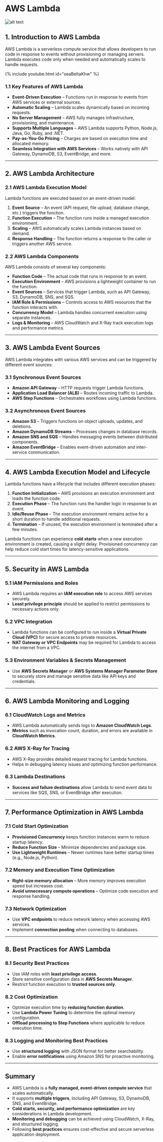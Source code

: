 # **AWS Lambda**

![alt text](image-2.png)

## **1. Introduction to AWS Lambda**
AWS Lambda is a serverless compute service that allows developers to run code in response to events without provisioning or managing servers. Lambda executes code only when needed and automatically scales to handle requests.

{% include youtube.html id="seaBeltaKhw" %}

### **1.1 Key Features of AWS Lambda**
- **Event-Driven Execution** – Functions run in response to events from AWS services or external sources.
- **Automatic Scaling** – Lambda scales dynamically based on incoming requests.
- **No Server Management** – AWS fully manages infrastructure, provisioning, and maintenance.
- **Supports Multiple Languages** – AWS Lambda supports Python, Node.js, Java, Go, Ruby, and .NET.
- **Pay-as-You-Go Pricing** – Charges are based on execution time and allocated memory.
- **Seamless Integration with AWS Services** – Works natively with API Gateway, DynamoDB, S3, EventBridge, and more.

---

## **2. AWS Lambda Architecture**

### **2.1 AWS Lambda Execution Model**
Lambda functions are executed based on an event-driven model:
1. **Event Source** – An event (API request, file upload, database change, etc.) triggers the function.
2. **Function Execution** – The function runs inside a managed execution environment.
3. **Scaling** – AWS automatically scales Lambda instances based on demand.
4. **Response Handling** – The function returns a response to the caller or triggers another AWS service.

### **2.2 AWS Lambda Components**
AWS Lambda consists of several key components:
- **Function Code** – The actual code that runs in response to an event.
- **Execution Environment** – AWS provisions a lightweight container to run the function.
- **Event Sources** – Services that trigger Lambda, such as API Gateway, S3, DynamoDB, SNS, and SQS.
- **IAM Role & Permissions** – Controls access to AWS resources that the function interacts with.
- **Concurrency Model** – Lambda handles concurrent execution using separate instances.
- **Logs & Monitoring** – AWS CloudWatch and X-Ray track execution logs and performance metrics.

---

## **3. AWS Lambda Event Sources**
AWS Lambda integrates with various AWS services and can be triggered by different event sources:

### **3.1 Synchronous Event Sources**
- **Amazon API Gateway** – HTTP requests trigger Lambda functions.
- **Application Load Balancer (ALB)** – Routes incoming traffic to Lambda.
- **AWS Step Functions** – Orchestrates workflows using Lambda functions.

### **3.2 Asynchronous Event Sources**
- **Amazon S3** – Triggers functions on object uploads, updates, and deletions.
- **Amazon DynamoDB Streams** – Processes changes in database records.
- **Amazon SNS and SQS** – Handles messaging events between distributed components.
- **Amazon EventBridge** – Enables event-driven automation and inter-service communication.

---

## **4. AWS Lambda Execution Model and Lifecycle**
Lambda functions have a lifecycle that includes different execution phases:
1. **Function Initialization** – AWS provisions an execution environment and loads the function code.
2. **Execution Phase** – The function runs the handler logic in response to an event.
3. **Idle/Reuse Phase** – The execution environment remains active for a short duration to handle additional requests.
4. **Termination** – If unused, the execution environment is terminated after a few minutes.

Lambda functions can experience **cold starts** when a new execution environment is created, causing a slight delay. Provisioned concurrency can help reduce cold start times for latency-sensitive applications.

---

## **5. Security in AWS Lambda**
### **5.1 IAM Permissions and Roles**
- AWS Lambda requires an **IAM execution role** to access AWS services securely.
- **Least privilege principle** should be applied to restrict permissions to necessary actions only.

### **5.2 VPC Integration**
- Lambda functions can be configured to run inside a **Virtual Private Cloud (VPC)** for secure access to private resources.
- **NAT Gateway or VPC Endpoints** may be required for Lambda to access the internet from a VPC.

### **5.3 Environment Variables & Secrets Management**
- Use **AWS Secrets Manager** or **AWS Systems Manager Parameter Store** to securely store and manage sensitive data like API keys and credentials.

---

## **6. AWS Lambda Monitoring and Logging**
### **6.1 CloudWatch Logs and Metrics**
- AWS Lambda automatically sends logs to **Amazon CloudWatch Logs**.
- **Metrics** such as invocation count, duration, and errors are available in **CloudWatch Metrics**.

### **6.2 AWS X-Ray for Tracing**
- AWS X-Ray provides detailed request tracing for Lambda functions.
- Helps in debugging latency issues and optimizing function performance.

### **6.3 Lambda Destinations**
- **Success and failure destinations** allow Lambda to send event data to services like SQS, SNS, or EventBridge after execution.

---

## **7. Performance Optimization in AWS Lambda**
### **7.1 Cold Start Optimization**
- **Provisioned Concurrency** keeps function instances warm to reduce startup latency.
- **Reduce Function Size** – Minimize dependencies and package size.
- **Use Lightweight Runtimes** – Newer runtimes have better startup times (e.g., Node.js, Python).

### **7.2 Memory and Execution Time Optimization**
- **Right-size memory allocation** – More memory improves execution speed but increases cost.
- **Avoid unnecessary compute operations** – Optimize code execution and response handling.

### **7.3 Network Optimization**
- Use **VPC endpoints** to reduce network latency when accessing AWS services.
- Implement **connection pooling** when connecting to databases.

---

## **8. Best Practices for AWS Lambda**
### **8.1 Security Best Practices**
- Use IAM roles with **least privilege access**.
- Store sensitive configuration data in **AWS Secrets Manager**.
- Restrict function execution to **trusted sources only**.

### **8.2 Cost Optimization**
- Optimize execution time by **reducing function duration**.
- Use **Lambda Power Tuning** to determine the optimal memory configuration.
- **Offload processing to Step Functions** where applicable to reduce execution time.

### **8.3 Logging and Monitoring Best Practices**
- Use **structured logging** with JSON format for better searchability.
- Enable **error notifications** using Amazon SNS for proactive monitoring.

---

## **Summary**
- AWS Lambda is a **fully managed, event-driven compute service** that scales automatically.
- It supports **multiple triggers**, including API Gateway, S3, DynamoDB, SNS, and EventBridge.
- **Cold starts, security, and performance optimization** are key considerations in Lambda development.
- **Monitoring and debugging** can be achieved using CloudWatch, X-Ray, and structured logging.
- Following **best practices** ensures cost-effective and secure serverless application deployment.